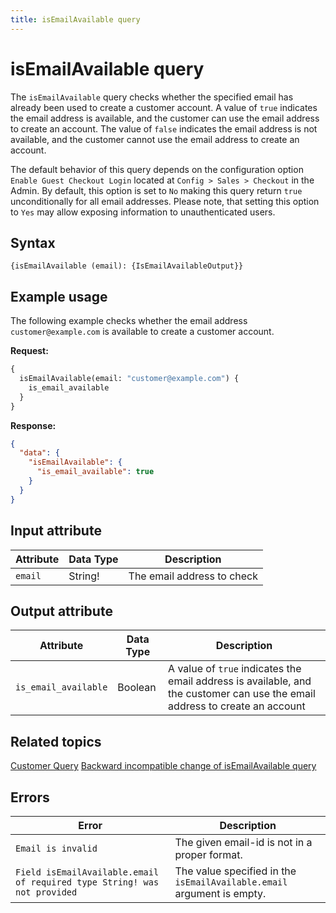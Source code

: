 ```yaml
---
title: isEmailAvailable query
---
```


# isEmailAvailable query

The `isEmailAvailable` query checks whether the specified email has already been used to create a customer account. A value of `true` indicates the email address is available, and the customer can use the email address to create an account. The value of `false` indicates the email address is not available, and the customer cannot use the email address to create an account.

The default behavior of this query depends on the configuration option `Enable Guest Checkout Login` located at `Config > Sales > Checkout` in the Admin. By default, this option is set to `No` making this query return `true` unconditionally for all email addresses. Please note, that setting this option to `Yes` may allow exposing information to unauthenticated users.

## Syntax

`{isEmailAvailable (email): {IsEmailAvailableOutput}}`

## Example usage

The following example checks whether the email address `customer@example.com` is available to create a customer account.

**Request:**

```graphql
{
  isEmailAvailable(email: "customer@example.com") {
    is_email_available
  }
}
```

**Response:**

```json
{
  "data": {
    "isEmailAvailable": {
      "is_email_available": true
    }
  }
}
```

## Input attribute

Attribute |  Data Type | Description
--- | --- | ---
`email` | String! | The email address to check

## Output attribute

Attribute |  Data Type | Description
--- | --- | ---
`is_email_available` | Boolean | A value of `true` indicates the email address is available, and the customer can use the email address to create an account

## Related topics

[Customer Query](../../customer/queries/customer.md)
[Backward incompatible change of isEmailAvailable query](https://developer.adobe.com/commerce/php/development/backward-incompatible-changes/highlights/#isemailavailable-api)

## Errors

Error | Description
--- | ---
`Email is invalid` | The given email-id is not in a proper format.
`Field isEmailAvailable.email of required type String! was not provided` | The value specified in the `isEmailAvailable.email` argument is empty.
